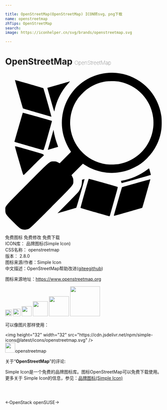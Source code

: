 ```yaml
---

title: OpenStreetMap(OpenStreetMap) ICON转svg、png下载
name: openstreetmap
zhTips: OpenStreetMap
search: 
image: https://iconhelper.cn/svg/brands/openstreetmap.svg

---
```


# OpenStreetMap  <small style="font-size: 60%;font-weight: 100">OpenStreetMap</small>

<div id="svg" class="svg-wrap">
<svg xmlns="http://www.w3.org/2000/svg" role="img" viewBox="0 0 24 24"><title>OpenStreetMap icon</title><path d="M2.672 23.969c-.352-.089-.534-.234-1.471-1.168C.085 21.688.014 21.579.018 20.999c0-.645-.196-.414 3.368-3.986 3.6-3.608 3.415-3.451 4.064-3.449.302 0 .378.016.62.14l.277.14 1.744-1.744-.218-.343c-.425-.662-.825-1.629-1.006-2.429a7.657 7.657 0 0 1 1.479-6.44c2.49-3.12 6.959-3.812 10.26-1.588 1.812 1.218 2.99 3.099 3.328 5.314.07.467.07 1.579 0 2.074a7.554 7.554 0 0 1-2.205 4.402 6.712 6.712 0 0 1-1.943 1.401c-.959.483-1.775.71-2.881.803-1.573.131-3.32-.305-4.656-1.163l-.343-.218-1.744 1.744.14.28c.125.241.14.316.14.617.003.651.156.467-3.426 4.049-2.761 2.756-3.186 3.164-3.398 3.261-.271.125-.69.171-.945.106zM17.485 13.95a6.425 6.425 0 0 0 4.603-3.51c1.391-2.899.455-6.306-2.227-8.108-.638-.43-1.529-.794-2.367-.962-.581-.117-1.809-.104-2.414.025a6.593 6.593 0 0 0-2.452 1.064c-.444.315-1.177 1.048-1.487 1.487a6.384 6.384 0 0 0 .38 7.907 6.406 6.406 0 0 0 3.901 2.136c.509.078 1.542.058 2.065-.037zm-3.738 7.376a80.97 80.97 0 0 1-2.196-.651c-.025-.028 1.207-4.396 1.257-4.449.023-.026 4.242 1.152 4.414 1.236.062.026-.003.288-.525 2.102a398.513 398.513 0 0 0-.635 2.236c-.025.087-.069.156-.097.156-.028-.003-1.028-.287-2.219-.631zm2.912.524c0-.053 1.227-4.333 1.246-4.347.047-.034 4.324-1.23 4.341-1.211.019.019-1.199 4.337-1.23 4.36-.02.019-4.126 1.191-4.259 1.218-.054.011-.098 0-.098-.019zm-7.105-1.911c.846-.852 1.599-1.627 1.674-1.728.171-.218.405-.732.472-1.015.026-.118.053-.352.058-.522l.011-.307.182-.051c.103-.028.193-.044.202-.034.023.025-1.207 4.321-1.246 4.36-.02.016-.677.213-1.464.436l-1.425.405 1.537-1.542zm8.289-3.06a1.371 1.371 0 0 1-.059-.187l-.044-.156.156-.028c1.339-.227 2.776-.856 3.908-1.713.16-.125.252-.171.265-.134.054.165.272.95.265.959-.034.034-4.48 1.282-4.492 1.261zm-15.083-1.3c-.05-.039-1.179-3.866-1.264-4.29-.016-.084.146-.044 2.174.536 2.121.604 2.192.629 2.222.74.028.098.011.129-.125.223-.084.059-.769.724-1.523 1.479a63.877 63.877 0 0 1-1.39 1.367c-.016 0-.056-.025-.093-.054zm.821-4.378c-1.188-.343-2.164-.623-2.167-.626-.016-.012 1.261-4.433 1.285-4.46.022-.022 4.422 1.211 4.469 1.252.009.009-.269 1.017-.618 2.239-.576 2.02-.643 2.224-.723 2.22-.05-.003-1.059-.285-2.247-.626zm2.959.538c.012-.031.212-.723.444-1.534l.42-1.476.056.321c.093.556.265 1.188.464 1.741.106.296.187.539.181.545-.008.006-.332.101-.719.212-.389.109-.741.21-.786.224-.058.016-.075.006-.059-.034zM4.905 6.112c-1.187-.339-2.167-.635-2.18-.654-.04-.062-1.246-4.321-1.23-4.338.026-.025 4.31 1.204 4.351 1.246.047.051 1.28 4.379 1.246 4.376L4.91 6.113zm2.148-1.713l-.519-1.806-.078-.28 1.693-.483c.934-.265 1.724-.495 1.76-.508.034-.016-.083.14-.26.336A8.729 8.729 0 0 0 7.69 5.23a4.348 4.348 0 0 0-.132.561c0 .293-.115-.025-.505-1.39z"/></svg>
</div>
<detail full-name='openstreetmap'></detail>

<div class="detail-page">
<p>
<span><span class="badge-success badge">免费图标</span> <span class="badge-success badge">免费修改</span>  <span class="badge-success badge">免费下载</span> </span>
<br/>
<span>
ICON库：
<span class="badge-secondary badge">品牌图标(Simple Icon)</span> 
</span>
<br/>
<span>
CSS名称：
<span class="badge-secondary badge">openstreetmap</span> 
</span>

<br/>
<span>
版本：
<span class="badge-secondary badge">2.8.0</span> 
</span>
<br/>
<span>图标来源/作者：<span class="badge-light badge">Simple Icon</span></span> 
<br/>
<span class="zh-detail">中文描述：<span class="badge-primary badge">OpenStreetMap</span><span class="help-link"><span>帮助改进</span>(<a href="https://gitee.com/liuwave/icon-helper/edit/master/json/brands/openstreetmap.json" target="_blank" rel="noopener noreferrer">gitee</a><a href="https://github.com/liuwave/icon-helper/edit/master/json/brands/openstreetmap.json" target="_blank" rel="noopener noreferrer">github</a></span>)</span><br/>
</p>
</div><div class="description description alert alert-light"><p>图标来源地址：<a href="https://www.openstreetmap.org" target="_blank" rel="noopener noreferrer">https://www.openstreetmap.org</a></p></div>
<div class="alert alert-dark">
<img height="21" width="21" src="https://cdn.jsdelivr.net/npm/simple-icons@latest/icons/openstreetmap.svg" />
<img height="24" width="24" src="https://cdn.jsdelivr.net/npm/simple-icons@latest/icons/openstreetmap.svg" />
<img height="32" width="32" src="https://cdn.jsdelivr.net/npm/simple-icons@latest/icons/openstreetmap.svg" />
<img height="48" width="48" src="https://cdn.jsdelivr.net/npm/simple-icons@latest/icons/openstreetmap.svg" />
<img height="64" width="64" src="https://cdn.jsdelivr.net/npm/simple-icons@latest/icons/openstreetmap.svg" />
<img height="96" width="96" src="https://cdn.jsdelivr.net/npm/simple-icons@latest/icons/openstreetmap.svg" />

</div>
<div>
  <p>可以像图片那样使用：    
  </p>
  <div class="alert alert-primary" style="font-size: 14px">
    &lt;img height="32" width="32" src="https://cdn.jsdelivr.net/npm/simple-icons@latest/icons/openstreetmap.svg" /&gt;
    <copy-btn content='<img height="32" width="32" src="https://cdn.jsdelivr.net/npm/simple-icons@latest/icons/openstreetmap.svg" />'></copy-btn>
  </div>
  <div class="alert alert-secondary">
    <img height="32" width="32" src="https://cdn.jsdelivr.net/npm/simple-icons@latest/icons/openstreetmap.svg" />openstreetmap
    <copy-btn content="openstreetmap" btn-title="复制图标名称"></copy-btn>
  </div>
</div>
<div class="icon-detail__container">
<p>关于“<b>OpenStreetMap</b>”的评论:</p>
</div>
<Vssue title="关于“OpenStreetMap”的评论" />
<div><p>Simple Icon是一个免费的品牌图标库。图标OpenStreetMap可以免费下载使用。更多关于  Simple Icon的信息，参见：<a target="_blank" href="https://iconhelper.cn/brands.html">品牌图标(Simple Icon)</a>
</p></div>


<div style="padding:2rem 0 " class="page-nav"><p class="inner"><span class="prev">←<router-link to="/icon/openstack.html">OpenStack</router-link></span> <span class="next"><router-link to="/icon/opensuse.html">openSUSE</router-link>→</span></p></div>
